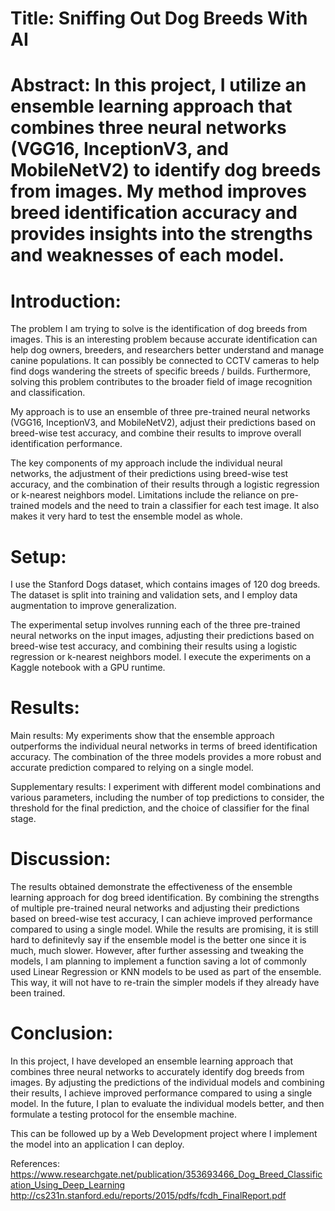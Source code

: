 # Title: Sniffing Out Dog Breeds With AI

# Abstract: In this project, I utilize an ensemble learning approach that combines three neural networks (VGG16, InceptionV3, and MobileNetV2) to identify dog breeds from images. My method improves breed identification accuracy and provides insights into the strengths and weaknesses of each model.



# Introduction:
The problem I am trying to solve is the identification of dog breeds from images. This is an interesting problem because accurate identification can help dog owners, breeders, and researchers better understand and manage canine populations. It can possibly be connected to CCTV cameras to help find dogs wandering the streets of specific breeds / builds. Furthermore, solving this problem contributes to the broader field of image recognition and classification.

My approach is to use an ensemble of three pre-trained neural networks (VGG16, InceptionV3, and MobileNetV2), adjust their predictions based on breed-wise test accuracy, and combine their results to improve overall identification performance.

The key components of my approach include the individual neural networks, the adjustment of their predictions using breed-wise test accuracy, and the combination of their results through a logistic regression or k-nearest neighbors model. Limitations include the reliance on pre-trained models and the need to train a classifier for each test image. It also makes it very hard to test the ensemble model as whole. 

# Setup:
I use the Stanford Dogs dataset, which contains images of 120 dog breeds. The dataset is split into training and validation sets, and I employ data augmentation to improve generalization.

The experimental setup involves running each of the three pre-trained neural networks on the input images, adjusting their predictions based on breed-wise test accuracy, and combining their results using a logistic regression or k-nearest neighbors model. I execute the experiments on a Kaggle notebook with a GPU runtime.

# Results:
Main results: My experiments show that the ensemble approach outperforms the individual neural networks in terms of breed identification accuracy. The combination of the three models provides a more robust and accurate prediction compared to relying on a single model.

Supplementary results: I experiment with different model combinations and various parameters, including the number of top predictions to consider, the threshold for the final prediction, and the choice of classifier for the final stage.

# Discussion:
The results obtained demonstrate the effectiveness of the ensemble learning approach for dog breed identification. By combining the strengths of multiple pre-trained neural networks and adjusting their predictions based on breed-wise test accuracy, I can achieve improved performance compared to using a single model. While the results are promising, it is still hard to definitevly say if the ensemble model is the better one since it is much, much slower. However, after further assessing and tweaking the models, I am planning to implement a function saving a lot of commonly used Linear Regression or KNN models to be used as part of the ensemble. This way, it will not have to re-train the simpler models if they already have been trained. 

# Conclusion:
In this project, I have developed an ensemble learning approach that combines three neural networks to accurately identify dog breeds from images. By adjusting the predictions of the individual models and combining their results, I achieve improved performance compared to using a single model. In the future, I plan to evaluate the individual models better, and then formulate a testing protocol for the ensemble machine.

This can be followed up by a Web Development project where I implement the model into an application I can deploy.  

References:
https://www.researchgate.net/publication/353693466_Dog_Breed_Classification_Using_Deep_Learning
http://cs231n.stanford.edu/reports/2015/pdfs/fcdh_FinalReport.pdf
